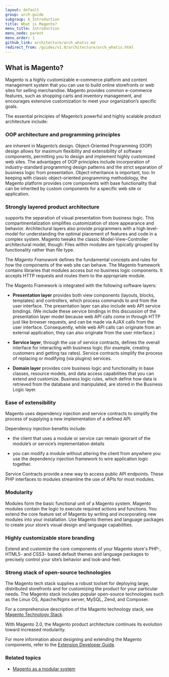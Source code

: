 ```yaml
---
layout: default
group: arch-guide
subgroup: A_Introduction
title: What is Magento?
menu_title: Introduction
menu_node: parent
menu_order: 1
github_link: architecture/arch_whatis.md
redirect_from: /guides/v1.0/architecture/arch_whatis.html
---
```


<h2 id="m2arch-whatis-overview">What is Magento?</h2>

Magento is a highly customizable e-commerce platform and content management system that you can use to build online storefronts or web sites for selling merchandise. Magento provides common e-commerce features, such as shopping carts and inventory management, and encourages extensive customization to meet your organization’s specific goals. 

The essential principles of Magento’s powerful and highly scalable product architecture include:

<h3>OOP architecture and programming principles</h3> are inherent in Magento’s design. Object-Oriented Programming (OOP) design allows for maximum flexibility and extensibility of software components, permitting you to design and implement highly customized web sites. The advantages of OOP principles include incorporation of industry-standard programming design patterns and the strict separation of business logic from presentation. Object inheritance is important, too: In keeping with classic object-oriented programming methodology, the Magento platform provides core components with base functionality that can be inherited by custom components for a specific web site or application.

<h3>Strongly layered product architecture</h3> supports the separation of visual presentation from business logic. This compartmentalization simplifies customization of store appearance and behavior. Architectural layers also provide programmers with a high level-model for understanding the  optimal placement of features and code in a complex system. Magento tweaks the classic Model-View-Controller architectural model, though: Files within modules are typically grouped by functionality rather than file type. 

The <i>Magento Framework</i> defines the fundamental concepts and rules for how the components of the web site can behave. The Magento framework contains libraries that modules access but no business logic components. It accepts HTTP requests and routes them to the appropriate module. 


The Magento Framework is integrated with the following software layers: 


* <b>Presentation layer</b> provides both view components (layouts, blocks, templates) and controllers, which process commands to and from the user interface. The presentation layer can also include web API service bindings. (We include these service bindings in this discussion of the presentation layer model because  web API calls come in through HTTP just like browser requests, and can be made via AJAX calls from the user interface. Consequently, while web API calls can originate from an external application, they  can also originate from the user interface.)

* <b>Service layer</b>, through the use of service contracts, defines the overall interface for interacting with business logic (for example, creating customers and getting tax rates). Service contracts simplify the process of replacing or modifying (via plugins) services.


* <b>Domain layer</b> provides core business logic and functionality in base classes, resource models, and data access capabilities that you can extend and customize. Business logic rules, which define how data is retrieved from the database and manipulated, are stored in the Business Logic layer.

 
 <h3>Ease of extensibility</h3>
 Magento uses dependency injection and service contracts to simplify the process of supplying a new implementation of a defined API. 
 
 Dependency injection benefits include:
  
* the client that uses a module or service can remain ignorant of the module’s or service’s  implementation details
 
* you can modify a module without altering the client from anywhere you use the dependency injection framework to wire application logic together.
 
Service Contracts provide a new way to access public API endpoints. These PHP interfaces to modules streamline the use of APIs for most modules.

<h3>Modularity</h3>
Modules form the basic functional unit of a Magento system. Magento modules contain the logic to execute required actions and functions. You extend the core feature set of Magento by writing and incorporating new modules into your installation. Use Magento themes and language packages to create your store’s visual design and language capabilities. 

<h3>Highly customizable store branding</h3>
Extend and customize the core components of your Magento store's PHP-, HTML5- and CSS3- based default themes and language packages to precisely control your site’s behavior and look-and-feel.
 
 <h3>Strong stack of open-source technologies</h3>
The Magento tech stack supplies a robust toolset for deploying large, distributed storefronts and for customizing the product for your particular needs. The Magento stack includes popular open-source technologies such as the Linux OS, Apache/Nginx server, MySQL, Zend, and Composer.


For a comprehensive description of the Magento technology stack, see <a href="{{ site.gdeurl }}architecture/tech-stack.html">Magento Technology Stack</a>. 

With Magento 2.0, the Magento product architecture continues its evolution toward increased modularity.


<div class="bs-callout bs-callout-info" id="info">

  <p>For more information about designing and extending the Magento components, refer to the <a href="{{ site.gdeurl }}extension-dev-guide/bk-extension-dev-guide.html">Extension Developer Guide</a>.</p>

</div>


<h3 id="m2arch-related">Related topics</h3>

* <a href="{{ site.gdeurl }}architecture/arch_asmodsys.html">Magento as a modular system</a>

